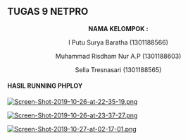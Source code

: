## TUGAS 9 NETPRO ##

<p align="center"
  <a><strong>  NAMA KELOMPOK :  </strong></a> 
</p>
<p align="center">
  <a>  I Putu Surya Baratha (1301188566)  </a> 
</p> 

<p align="center">
  <a>  Muhammad Risdham Nur A.P (1301188603)  </a> 
</p>

<p align="center">
  <a>  Sella Tresnasari  (1301188565)  </a> 
</p> 

#### HASIL RUNNING PHPLOY ####

[![Screen-Shot-2019-10-26-at-22-35-19.png](https://i.postimg.cc/HWJSN4sL/Screen-Shot-2019-10-26-at-22-35-19.png)](https://postimg.cc/7bkMGzzv)

[![Screen-Shot-2019-10-26-at-23-37-27.png](https://i.postimg.cc/KYqNq46L/Screen-Shot-2019-10-26-at-23-37-27.png)](https://postimg.cc/SX9CjQNN)

[![Screen-Shot-2019-10-27-at-02-17-01.png](https://i.postimg.cc/59F3g4nY/Screen-Shot-2019-10-27-at-02-17-01.png)](https://postimg.cc/grm8kW9m)

